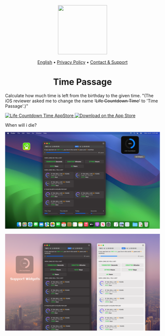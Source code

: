 <div align="center">
	<br />
	<br />
	<img src="https://github.com/jaywcjlove/time-passage/assets/1680273/70bf83db-c1b0-4187-ad9c-dee7a99ab1ca" width="160" height="160">
	<p>
		<a href="./README.md">English</a> • 
		<a href="./privacy-policy.md">Privacy Policy</a> • 
		<a href="https://wangchujiang.com/#/contact">Contact & Support</a>
	</p>
	<h1>Time Passage</h1>
</div>

Calculate how much time is left from the birthday to the given time. "(The iOS reviewer asked me to change the name ~~'Life Countdown Time'~~ to 'Time Passage'.)"

<a target="_blank" href="https://apps.apple.com/app/time-passage/id6479194014" title="Life Countdown Time for macOS"><img alt="Life Countdown Time AppStore" src="https://tools.applemediaservices.com/api/badges/download-on-the-mac-app-store/black/en-us?size=250x83&amp;releaseDate=1705968000" height="51">
</a>
<a href="https://wangchujiang.com/#/contact"><img src="https://tools.applemediaservices.com/api/badges/download-on-the-app-store/black/en-us?size=250x83" alt="Download on the App Store"  height="51"></a>

When will i die? 

![Life Countdown Time screenshots-1](./assets/screenshots-1.png)

![Life Countdown Time screenshots-2](./assets/screenshots-2.png)
